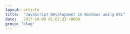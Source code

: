 ```yaml
---
layout: article
title:  "JavaScript Development in Windows using WSL"
date:   2017-10-09 01:07:22 +0800
group: "blog"
---
```

